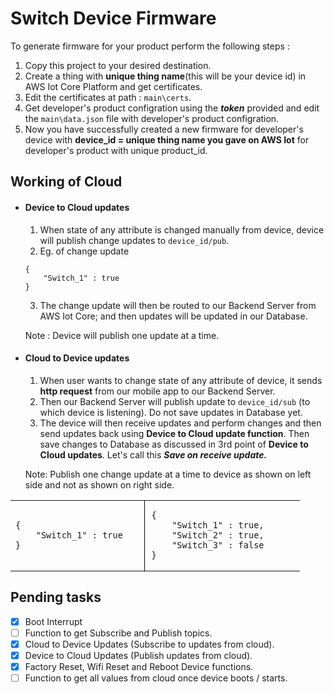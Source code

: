 # Switch Device Firmware

To generate firmware for your product perform the following steps :

1. Copy this project to your desired destination.
2. Create a thing with **unique thing name**(this will be your device id) in AWS Iot Core Platform and get certificates.
3. Edit the certificates at path : `main\certs`.
4. Get developer's product configration using the ***token*** provided and edit the `main\data.json` file with developer's product configration.
5. Now you have successfully created a new firmware for developer's device with **device_id = unique thing name you gave on AWS Iot** for developer's product with unique product_id.

## Working of Cloud

- #### Device to Cloud updates
  
  1. When state of any attribute is changed manually from device, device will publish change updates to `device_id/pub`.
  2. Eg. of change update
    ```
    {
        "Switch_1" : true
    }
  ```
  3. The change update will then be routed to our Backend Server from AWS Iot Core; and then updates will be updated in our Database.

    Note : Device will publish one update at a time. 

- #### Cloud to Device updates
  1. When user wants to change state of any attribute of device, it sends **http request** from our mobile app to our Backend Server.
  2. Then our Backend Server will publish update to `device_id/sub` (to which device is listening). Do not save updates in Database yet.
  3. The device will then receive updates and perform changes and then send updates back using **Device to Cloud update function**. Then save changes to Database as discussed in 3rd point of **Device to Cloud updates**. Let's call this ***Save on receive update.***

  Note:  Publish one change update at a time to device as shown on left side and not as shown on right side.

<table>
<tr>
<td style="border-right: 1px solid #000; padding-right: 10px;">
<pre><code>{
    "Switch_1" : true   
}</code></pre>
</td>
<td style="padding-left: 10px;">
<pre><code>{
    "Switch_1" : true,
    "Switch_2" : true,
    "Switch_3" : false      
}</code></pre>
            </td>
        </tr>
        </table>

## Pending tasks
 
- [x] Boot Interrupt
- [ ] Function to get Subscribe and Publish topics.
- [x] Cloud to Device Updates (Subscribe to updates from cloud).
- [x] Device to Cloud Updates (Publish updates from cloud).
- [x] Factory Reset, Wifi Reset and Reboot Device functions.
- [ ] Function to get all values from cloud once device boots / starts. 